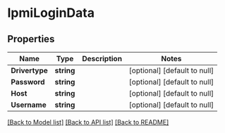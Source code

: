 # IpmiLoginData

## Properties
Name | Type | Description | Notes
------------ | ------------- | ------------- | -------------
**Drivertype** | **string** |  | [optional] [default to null]
**Password** | **string** |  | [optional] [default to null]
**Host** | **string** |  | [optional] [default to null]
**Username** | **string** |  | [optional] [default to null]

[[Back to Model list]](../README.md#documentation-for-models) [[Back to API list]](../README.md#documentation-for-api-endpoints) [[Back to README]](../README.md)


